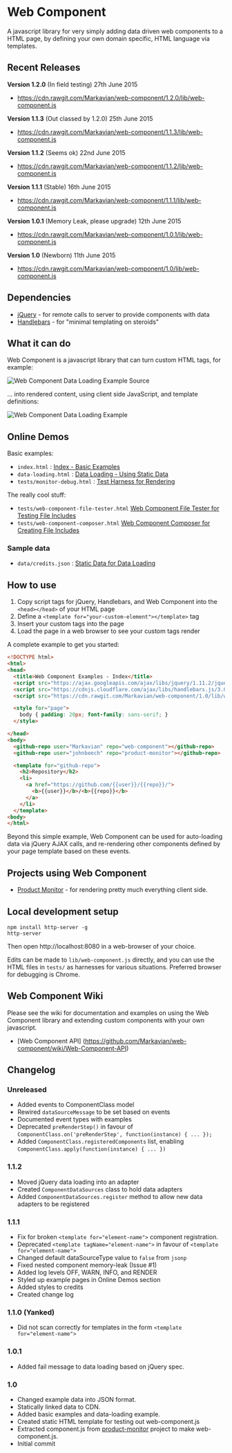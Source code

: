 Web Component
=============
A javascript library for very simply adding data driven web components to a HTML page, by defining your own domain specific, HTML language via templates.

Recent Releases
---------------
**Version 1.2.0** (In field testing)
27th June 2015
* https://cdn.rawgit.com/Markavian/web-component/1.2.0/lib/web-component.js

**Version 1.1.3** (Out classed by 1.2.0)
25th June 2015
* https://cdn.rawgit.com/Markavian/web-component/1.1.3/lib/web-component.js

**Version 1.1.2** (Seems ok)
22nd June 2015
* https://cdn.rawgit.com/Markavian/web-component/1.1.2/lib/web-component.js

**Version 1.1.1** (Stable)
16th June 2015
* https://cdn.rawgit.com/Markavian/web-component/1.1.1/lib/web-component.js

**Version 1.0.1** (Memory Leak, please upgrade)
12th June 2015
* https://cdn.rawgit.com/Markavian/web-component/1.0.1/lib/web-component.js

**Version 1.0** (Newborn)
11th June 2015
* https://cdn.rawgit.com/Markavian/web-component/1.0/lib/web-component.js

Dependencies
------------
- [jQuery](https://jquery.com/) - for remote calls to server to provide components with data
- [Handlebars](http://handlebarsjs.com/) - for "minimal templating on steroids"

What it can do
--------------
Web Component is a javascript library that can turn custom HTML tags, for example:

![Web Component Data Loading Example Source](images/data-loading-example-source.png)

... into rendered content, using client side JavaScript, and template definitions:

![Web Component Data Loading Example](images/data-loading-example.png)

Online Demos
------------
Basic examples:
* `index.html` : [Index - Basic Examples](https://cdn.rawgit.com/Markavian/web-component/1.2.0/tests/index.html)
* `data-loading.html` : [Data Loading - Using Static Data](https://cdn.rawgit.com/Markavian/web-component/1.2.0/tests/data-loading.html)
* `tests/monitor-debug.html` : [Test Harness for Rendering](https://cdn.rawgit.com/Markavian/web-component/1.2.0/tests/monitor-debug.html)

The really cool stuff:
* `tests/web-component-file-tester.html` [Web Component File Tester for Testing File Includes](https://cdn.rawgit.com/Markavian/web-component/1.2.0/tests/web-component-file-tester.html)
* `tests/web-component-composer.html` [Web Component Composer for Creating File Includes](https://cdn.rawgit.com/Markavian/web-component/1.2.0/tests/web-component-composer.html)

### Sample data
* `data/credits.json` : [Static Data for Data Loading](https://cdn.rawgit.com/Markavian/web-component/1.2.0/tests/data/credits.json)

How to use
----------
1. Copy script tags for jQuery, Handlebars, and Web Component into the `<head></head>` of your HTML page
2. Define a `<template for="your-custom-element"></template>` tag
3. Insert your custom tags into the page
4. Load the page in a web browser to see your custom tags render

A complete example to get you started:
```html
<!DOCTYPE html>
<html>
<head>
  <title>Web Component Examples - Index</title>
  <script src="https://ajax.googleapis.com/ajax/libs/jquery/1.11.2/jquery.min.js"></script>
  <script src="https://cdnjs.cloudflare.com/ajax/libs/handlebars.js/3.0.3/handlebars.js"></script>
  <script src="https://cdn.rawgit.com/Markavian/web-component/1.0/lib/web-component.js"></script>

  <style for="page">
    body { padding: 20px; font-family: sans-serif; }
  </style>

</head>
<body>
  <github-repo user="Markavian" repo="web-component"></github-repo>
  <github-repo user="johnbeech" repo="product-monitor"></github-repo>

  <template for="github-repo">
    <h2>Repository</h2>
    <li>
      <a href="https://github.com/{{user}}/{{repo}}/">
        <b>{{user}}</b>/<b>{{repo}}</b>
      </a>
    </li>
  </template>
<body>
</html>
```

Beyond this simple example, Web Component can be used for auto-loading data via jQuery AJAX calls, and re-rendering other components defined by your page template based on these events.

Projects using Web Component
----------------------------
* [Product Monitor](https://github.com/johnbeech/product-monitor/) - for rendering pretty much everything client side.

Local development setup
-------------------
```
npm install http-server -g
http-server
```
Then open http://localhost:8080 in a web-browser of your choice.

Edits can be made to `lib/web-component.js` directly, and you can use the HTML files in `tests/` as harnesses for various situations. Preferred browser for debugging is Chrome.

Web Component Wiki
------------------

Please see the wiki for documentation and examples on using the Web Component library and extending custom components with your own javascript.
* [Web Component API] (https://github.com/Markavian/web-component/wiki/Web-Component-API)

Changelog
---------

### Unreleased
* Added events to ComponentClass model
* Rewired `dataSourceMessage` to be set based on events
* Documented event types with examples
* Deprecated `preRenderStep()` in favour of `ComponentClass.on('preRenderStep', function(instance) { ... });`
* Added `ComponentClass.registeredComponents` list, enabling `ComponentClass.apply(function(instance) { ... })`

### 1.1.2
* Moved jQuery data loading into an adapter
* Created `ComponentDataSources` class to hold data adapters
* Added `ComponentDataSources.register` method to allow new data adapters to be registered

### 1.1.1
* Fix for broken `<template for="element-name">` component registration.
* Deprecated `<template tagName="element-name">` in favour of `<template for="element-name">`
* Changed default dataSourceType value to `false` from `jsonp`
* Fixed nested component memory-leak (Issue #1)
* Added log levels OFF, WARN, INFO, and RENDER
* Styled up example pages in Online Demos section
* Added styles to credits
* Created change log

### 1.1.0 (Yanked)
* Did not scan correctly for templates in the form `<template for="element-name">`

### 1.0.1
* Added fail message to data loading based on jQuery spec.

### 1.0
* Changed example data into JSON format.
* Statically linked data to CDN.
* Added basic examples and data-loading example.
* Created static HTML template for testing out web-component.js
* Extracted component.js from [product-monitor](https://github.com/johnbeech/product-monitor) project to make web-component.js.
* Initial commit
